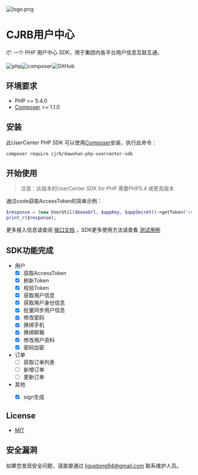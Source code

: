 ![logo.png](https://s2.loli.net/2022/08/05/NR3hvjk7A2OI1fD.png)

# CJRB用户中心

📦 一个 PHP 用户中心 SDK，用于集团内各平台用户信息互联互通。

![php](https://img.shields.io/badge/php-5.4-brightgreen)![composer](https://img.shields.io/badge/composer-1.1.0-brightgreen)![GitHub](https://camo.githubusercontent.com/029166d85f92969845201e59c3fcd8c8345556036155ff18140f6a9e796173a3/68747470733a2f2f696d672e736869656c64732e696f2f62616467652f6c6963656e73652d4d49542d677265656e)

## 环境要求

- PHP >= 5.4.0
- [Composer](https://getcomposer.org/) >= 1.1.0

## 安装

此UserCenter PHP SDK 可以使用[Composer](https://getcomposer.org/)安装，执行此命令：

```
composer require cjrb/dawuhan-php-usercenter-sdk
```

## 开始使用

> 注意：此版本的UserCenter SDK for PHP 需要PHP5.4 或更高版本

通过code获取AccessToken的简单示例：

```php
$response = (new UserUtil($baseUrl, $appKey, $appSecret))->getToken('code');
print_r($response);
```

更多接入信息请查阅 [接口文档](https://thoughts.aliyun.com/share/62d4b2b11e1eca001b40834c#title=用户中心技术文档) ，SDK更多使用方法请查看 [测试用例](/tests/utils/TestUtil.php)





## SDK功能完成

* 用户
  - [x] 获取AccessToken
  - [x] 刷新Token
  - [x] 校验Token
  - [x] 获取用户信息
  - [x] 获取用户身份信息
  - [x] 批量同步用户信息
  - [x] 修改密码
  - [x] 换绑手机
  - [x] 换绑邮箱
  - [x] 修改用户资料
  - [x] 密码加密
  
* 订单
  - [ ] 获取订单列表
  - [ ] 新增订单
  - [ ] 更新订单
* 其他
  - [x] sign生成



## License

*  [MIT](/LICENSE.md)

## 安全漏洞

如果您发现安全问题，请直接通过 [liguidong94@gmail.com](mailto:liguidong94@gmail) 联系维护人员。